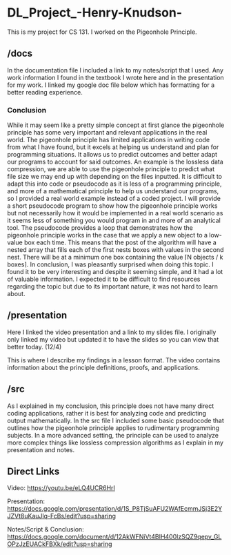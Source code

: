 # DL_Project_-Henry-Knudson-
This is my project for CS 131. I worked on the Pigeonhole Principle.

## /docs
In the documentation file I included a link to my notes/script that I used.
Any work information I found in the textbook I wrote here and in the presentation for my work.
I linked my google doc file below which has formatting for a better reading experience.

### Conclusion
While it may seem like a pretty simple concept at first glance the pigeonhole principle has some very important and relevant applications in the real world. The pigeonhole principle has limited applications in writing code from what I have found, but it excels at helping us understand and plan for programming situations. It allows us to predict outcomes and better adapt our programs to account for said outcomes. An example is the lossless data compression, we are able to use the pigeonhole principle to predict what file size we may end up with depending on the files inputted. It is difficult to adapt this into code or pseudocode as it is less of a programming principle, and more of a mathematical principle to help us understand our programs, so I provided a real world example instead of a coded project. I will provide a short pseudocode program to show how the pigeonhole principle works but not necessarily how it would be implemented in a real world scenario as it seems less of something you would program in and more of an analytical tool. The pseudocode provides a loop that demonstrates how the pigeonhole principle works in the case that we apply a new object to a low-value box each time. This means that the post of the algorithm will have a nested array that fills each of the first nests boxes with values in the second nest. There will be at a minimum one box containing the value ⌈N objects / k boxes⌉. In conclusion, I was pleasantly surprised when doing this topic. I found it to be very interesting and despite it seeming simple, and it had a lot of valuable information. I expected it to be difficult to find resources regarding the topic but due to its important nature, it was not hard to learn about.

## /presentation
Here I linked the video presentation and a link to my slides file.
I originally only linked my video but updated it to have the slides so you can view that better today. (12/4)

This is where I describe my findings in a lesson format. The video contains information about the principle definitions, proofs, and applications.

## /src
As I explained in my conclusion, this principle does not have many direct coding applications,
rather it is best for analyzing code and predicting output mathematically.
In the src file I included some basic pseudocode that outlines how the pigeonhole principle applies to
rudimentary programming subjects.
In a more advanced setting, the principle can be used to analyze more complex things like lossless compression
algorithms as I explain in my presentation and notes.

## Direct Links

Video: https://youtu.be/eLQ4UCR6HrI

Presentation: https://docs.google.com/presentation/d/1S_P8TjSuAFU2WAfEcmmJSj3E2YJZVt8uKauJlq-FcBs/edit?usp=sharing

Notes/Script & Conclusion: https://docs.google.com/document/d/12AkWFNiVt4BIH400lzSQZ9qepv_GLOPzJzEUACkFBXk/edit?usp=sharing
